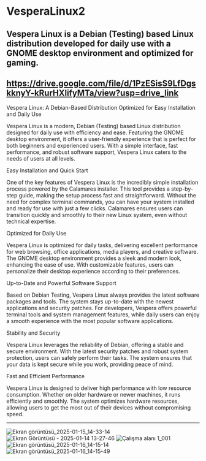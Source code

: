 # VesperaLinux2
Vespera Linux is a Debian (Testing) based Linux distribution developed for daily use with a GNOME desktop environment and optimized for gaming.
---
https://drive.google.com/file/d/1PzESisS9LfDgskknyY-kRurHXlifyMTa/view?usp=drive_link
----
Vespera Linux: A Debian-Based Distribution Optimized for Easy Installation and Daily Use

Vespera Linux is a modern, Debian (Testing) based Linux distribution designed for daily use with efficiency and ease. Featuring the GNOME desktop environment, it offers a user-friendly experience that is perfect for both beginners and experienced users. With a simple interface, fast performance, and robust software support, Vespera Linux caters to the needs of users at all levels.

Easy Installation and Quick Start

One of the key features of Vespera Linux is the incredibly simple installation process powered by the Calamares installer. This tool provides a step-by-step guide, making the setup process fast and straightforward. Without the need for complex terminal commands, you can have your system installed and ready for use with just a few clicks. Calamares ensures users can transition quickly and smoothly to their new Linux system, even without technical expertise.

Optimized for Daily Use

Vespera Linux is optimized for daily tasks, delivering excellent performance for web browsing, office applications, media players, and creative software. The GNOME desktop environment provides a sleek and modern look, enhancing the ease of use. With customizable features, users can personalize their desktop experience according to their preferences.

Up-to-Date and Powerful Software Support

Based on Debian Testing, Vespera Linux always provides the latest software packages and tools. The system stays up-to-date with the newest applications and security patches. For developers, Vespera offers powerful terminal tools and system management features, while daily users can enjoy a smooth experience with the most popular software applications.

Stability and Security

Vespera Linux leverages the reliability of Debian, offering a stable and secure environment. With the latest security patches and robust system protection, users can safely perform their tasks. The system ensures that your data is kept secure while you work, providing peace of mind.

Fast and Efficient Performance

Vespera Linux is designed to deliver high performance with low resource consumption. Whether on older hardware or newer machines, it runs efficiently and smoothly. The system optimizes hardware resources, allowing users to get the most out of their devices without compromising speed.

----

![Ekran görüntüsü_2025-01-15_14-33-14](https://github.com/user-attachments/assets/7d7ebd83-a94f-4a1d-94a1-d7fe2a9a54f2)
![Ekran Görüntüsü - 2025-01-14 13-27-46](https://github.com/user-attachments/assets/86a56286-5223-4696-83c7-39366027e1ad)
![Çalışma alanı 1_001](https://github.com/user-attachments/assets/8ab995b0-2a8f-4e51-b3a4-154dea1d093e)
![Ekran görüntüsü_2025-01-16_14-15-14](https://github.com/user-attachments/assets/733ef749-9e00-4c1c-b876-9ef0b621bf30)
![Ekran görüntüsü_2025-01-16_14-15-49](https://github.com/user-attachments/assets/1bbbac35-0e36-4849-80f1-55c80d84a747)

